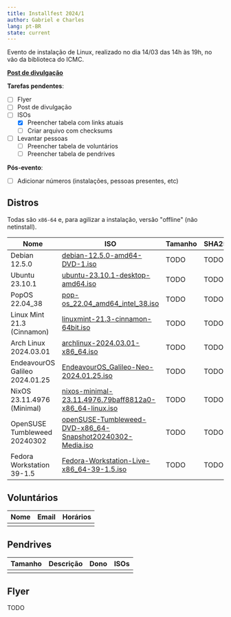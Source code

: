 ```yaml
---
title: Installfest 2024/1
author: Gabriel e Charles
lang: pt-BR
state: current
---
```


Evento de instalação de Linux, realizado no dia 14/03 das 14h às 19h, no vão da
biblioteca do ICMC.

[**Post de divulgação**](/2024/03/01/installfest-2024-1.html)

**Tarefas pendentes**:
- [ ] Flyer
- [ ] Post de divulgação
- [ ] ISOs
    - [x] Preencher tabela com links atuais
    - [ ] Criar arquivo com checksums
- [ ] Levantar pessoas
    - [ ] Preencher tabela de voluntários
    - [ ] Preencher tabela de pendrives

**Pós-evento**:
- [ ] Adicionar números (instalações, pessoas presentes, etc)

## Distros

Todas são `x86-64` e, para agilizar a instalação, versão "offline" (não
netinstall).

| **Nome**                       | **ISO**                                                                                                                                                                               | **Tamanho** | **SHA256** |
|--------------------------------|---------------------------------------------------------------------------------------------------------------------------------------------------------------------------------------|-------------|------------|
| Debian 12.5.0                  | [debian-12.5.0-amd64-DVD-1.iso](https://cdimage.debian.org/debian-cd/12.5.0/amd64/iso-dvd/debian-12.5.0-amd64-DVD-1.iso)                                                              | TODO        | TODO       |
| Ubuntu 23.10.1                 | [ubuntu-23.10.1-desktop-amd64.iso](https://releases.ubuntu.com/23.10.1/ubuntu-23.10.1-desktop-amd64.iso)                                                                              | TODO        | TODO       |
| PopOS 22.04_38                 | [pop-os_22.04_amd64_intel_38.iso](https://iso.pop-os.org/22.04/amd64/intel/38/pop-os_22.04_amd64_intel_38.iso)                                                                        | TODO        | TODO       |
| Linux Mint 21.3 (Cinnamon)     | [linuxmint-21.3-cinnamon-64bit.iso](https://mirror.ufscar.br/mint-cd/stable/21.3/linuxmint-21.3-cinnamon-64bit.iso)                                                                   | TODO        | TODO       |
| Arch Linux 2024.03.01          | [archlinux-2024.03.01-x86_64.iso](https://mirror.ufscar.br/archlinux/iso/2024.03.01/archlinux-2024.03.01-x86_64.iso)                                                                  | TODO        | TODO       |
| EndeavourOS Galileo 2024.01.25 | [EndeavourOS_Galileo-Neo-2024.01.25.iso](https://mirrors.gigenet.com/endeavouros/iso/EndeavourOS_Galileo-Neo-2024.01.25.iso)                                                          | TODO        | TODO       |
| NixOS 23.11.4976 (Minimal)     | [nixos-minimal-23.11.4976.79baff8812a0-x86_64-linux.iso](https://releases.nixos.org/nixos/23.11/nixos-23.11.4976.79baff8812a0/nixos-minimal-23.11.4976.79baff8812a0-x86_64-linux.iso) | TODO        | TODO       |
| OpenSUSE Tumbleweed 20240302   | [openSUSE-Tumbleweed-DVD-x86_64-Snapshot20240302-Media.iso](https://opensuse.c3sl.ufpr.br/tumbleweed/iso/openSUSE-Tumbleweed-DVD-x86_64-Snapshot20240302-Media.iso)                   | TODO        | TODO       |
| Fedora Workstation 39-1.5      | [Fedora-Workstation-Live-x86_64-39-1.5.iso](https://download.fedoraproject.org/pub/fedora/linux/releases/39/Workstation/x86_64/iso/Fedora-Workstation-Live-x86_64-39-1.5.iso)         | TODO        | TODO       |


<!--
Lembre-se de usar o checksum. Além de eles estarem na tabela acima, você pode
baixar [este arquivo](/assets/static/checksums-2024-1.sha256) para checar as
ISOs de forma super conveniente.

Entre no diretório com suas ISOs e rode:

```bash
sha256sum -c <(curl https://gelos.club/assets/static/checksums-2024-1.sha256)
```

O comando te avisará, para cada ISO, se o hash bate ou não.
-->

## Voluntários

| **Nome**               | **Email**                | **Horários** |
|------------------------|--------------------------|--------------|
|                        |                          |              |


## Pendrives

| **Tamanho** | **Descrição**                 | **Dono**       | **ISOs**             |
|-------------|-------------------------------|----------------|----------------------|
|             |                               |                |                      |


## Flyer

TODO
